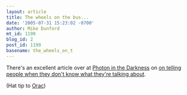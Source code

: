 ```yaml
---
layout: article
title: The wheels on the bus...
date: '2005-07-31 15:23:02 -0700'
author: Mike Dunford
mt_id: 1199
blog_id: 2
post_id: 1199
basename: the_wheels_on_t
---
```

There's an excellent article over at [Photon in the Darkness](http://photoninthedarkness.blogspot.com) on [on telling people when they don't know what they're talking about](http://photoninthedarkness.blogspot.com/2005/07/if-you-want-to-drive-bus.html).

(Hat tip to [Orac](http://oracknows.blogspot.com/))
